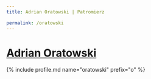 ```yaml
---
title: Adrian Oratowski | Patromierz

permalink: /oratowski
---
```


# [Adrian Oratowski](https://patronite.pl/oratowski)

{% include profile.md name="oratowski" prefix="o" %}

